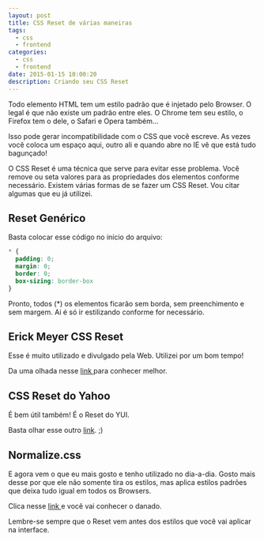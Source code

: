 ```yaml
---
layout: post
title: CSS Reset de várias maneiras
tags:
  - css
  - frontend
categories:
  - css
  - frontend
date: 2015-01-15 10:00:20
description: Criando seu CSS Reset
---
```


Todo elemento HTML tem um estilo padrão que é injetado pelo Browser. O legal é que não existe um padrão entre eles. O Chrome tem seu estilo, o Firefox tem o dele, o Safari e Opera também... <!--more-->

Isso pode gerar incompatibilidade com o CSS que você escreve. As vezes você coloca um espaço aqui, outro ali e quando abre no IE vê que está tudo bagunçado!

O CSS Reset é uma técnica que serve para evitar esse problema. Você remove ou seta valores para as propriedades dos elementos conforme necessário. Existem várias formas de se fazer um CSS Reset. Vou citar algumas que eu já utilizei.

## Reset Genérico

Basta colocar esse código no início do arquivo:

```css
* {
  padding: 0;
  margin: 0;
  border: 0;
  box-sizing: border-box
}
```

Pronto, todos (*) os elementos ficarão sem borda, sem preenchimento e sem margem. Ai é só ir estilizando conforme for necessário.

## Erick Meyer CSS Reset

Esse é muito utilizado e divulgado pela Web. Utilizei por um bom tempo!

Da uma olhada nesse [link ](http://meyerweb.com/eric/tools/css/reset/index.html "Meyer | CSS Tools: Reset CSS")para conhecer melhor.

## CSS Reset do Yahoo

É bem útil também! É o Reset do YUI.

Basta olhar esse outro [link](http://www.cssreset.com/scripts/yahoo-css-reset-yui-3/ "Yahoo! (YUI 3) Reset CSS"). ;)

## Normalize.css

E agora vem o que eu mais gosto e tenho utilizado no dia-a-dia. Gosto mais desse por que ele não somente tira os estilos, mas aplica estilos padrões que deixa tudo igual em todos os Browsers.

Clica nesse [link ](http://necolas.github.io/normalize.css/ "Normalize.css")e você vai conhecer o danado.

Lembre-se sempre que o Reset vem antes dos estilos que você vai aplicar na interface.
